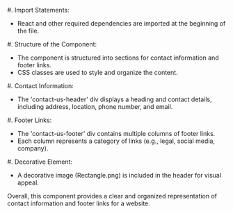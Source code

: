#. Import Statements:
   - React and other required dependencies are imported at the beginning of the file.

#. Structure of the Component:
   - The component is structured into sections for contact information and footer links.
   - CSS classes are used to style and organize the content.

#. Contact Information:
   - The 'contact-us-header' div displays a heading and contact details, including address, location,
     phone number, and email.

#. Footer Links:
   - The 'contact-us-footer' div contains multiple columns of footer links.
   - Each column represents a category of links (e.g., legal, social media, company).

#. Decorative Element:
   - A decorative image (Rectangle.png) is included in the header for visual appeal.

Overall, this component provides a clear and organized representation of contact information
and footer links for a website.
